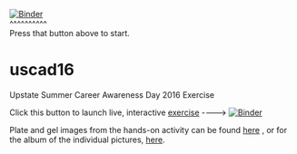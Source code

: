 [![Binder](http://mybinder.org/badge.svg)](http://mybinder.org/repo/fomightez/uscad16)  
^^^^^^^^^^  
Press that button above to start.

# uscad16
Upstate Summer Career Awareness Day 2016 Exercise


Click this button to launch live, interactive [exercise](http://mybinder.org/repo/fomightez/uscad16) ----> [![Binder](http://mybinder.org/badge.svg)](http://mybinder.org/repo/fomightez/scad16) 


Plate and gel images from the hands-on activity can be found [here](http://bit.ly/upstatevisit16) , or for the album of the individual pictures, [here](http://bit.ly/upstatevisit16_album).
